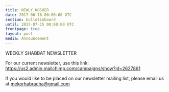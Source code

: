 ```yaml
---
title: NEWLY KOSHER
date: 2017-06-16 00:00:00 UTC
section: bulletinboard
until: 2017-07-15 00:00:00 UTC
frontpage: true
layout: post
media: Announcement
---
```


WEEKLY SHABBAT NEWSLETTER

For our current newsletter, use this link:   https://us2.admin.mailchimp.com/campaigns/show?id=2627861

If you would like to be placed on our newsletter mailing list, please email us at mekorhabracha@gmail.com
